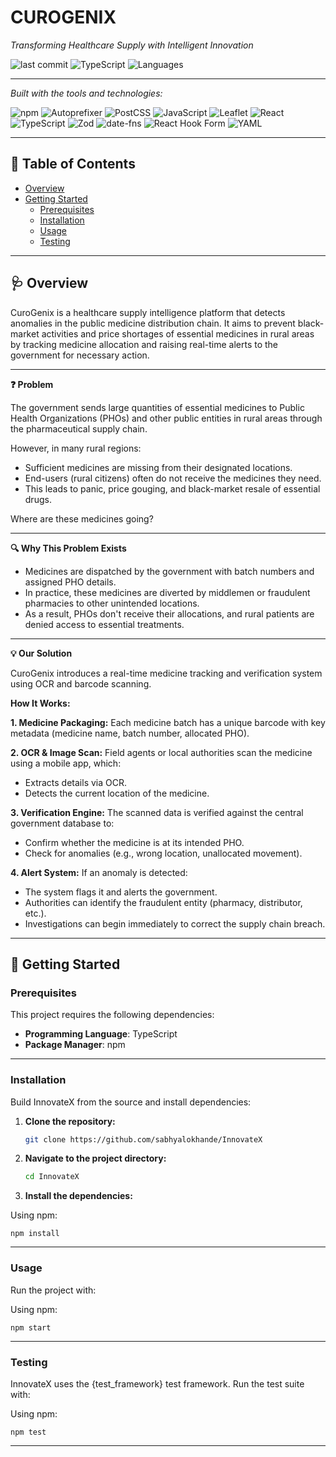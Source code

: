 # CUROGENIX

_Transforming Healthcare Supply with Intelligent Innovation_

![last commit](https://img.shields.io/badge/last%20commit-yesterday-brightgreen)
![TypeScript](https://img.shields.io/badge/typescript-97.5%25-blue)
![Languages](https://img.shields.io/badge/languages-3-blue)

---

_Built with the tools and technologies:_

![npm](https://img.shields.io/badge/npm-red)
![Autoprefixer](https://img.shields.io/badge/Autoprefixer-red)
![PostCSS](https://img.shields.io/badge/PostCSS-orange)
![JavaScript](https://img.shields.io/badge/JavaScript-yellow)
![Leaflet](https://img.shields.io/badge/Leaflet-green)
![React](https://img.shields.io/badge/React-blue)
![TypeScript](https://img.shields.io/badge/TypeScript-blue)
![Zod](https://img.shields.io/badge/Zod-blue)
![date-fns](https://img.shields.io/badge/datefns-pink)
![React Hook Form](https://img.shields.io/badge/React%20Hook%20Form-pink)
![YAML](https://img.shields.io/badge/YAML-red)

---

## 📑 Table of Contents

- [Overview](#-overview)
- [Getting Started](#-getting-started)
  - [Prerequisites](#prerequisites)
  - [Installation](#installation)
  - [Usage](#usage)
  - [Testing](#testing)

---

## 🩺 Overview
CuroGenix is a healthcare supply intelligence platform that detects anomalies in the public medicine distribution chain. It aims to prevent black-market activities and price shortages of essential medicines in rural areas by tracking medicine allocation and raising real-time alerts to the government for necessary action.

---

**❓ Problem**

The government sends large quantities of essential medicines to Public Health Organizations (PHOs) and other public entities in rural areas through the pharmaceutical supply chain.

However, in many rural regions:
 - Sufficient medicines are missing from their designated locations.
 - End-users (rural citizens) often do not receive the medicines they need.
 - This leads to panic, price gouging, and black-market resale of essential drugs.

Where are these medicines going?

---

**🔍 Why This Problem Exists**

- Medicines are dispatched by the government with batch numbers and assigned PHO details.
- In practice, these medicines are diverted by middlemen or fraudulent pharmacies to other unintended locations.
- As a result, PHOs don't receive their allocations, and rural patients are denied access to essential treatments.

---

**💡 Our Solution**

CuroGenix introduces a real-time medicine tracking and verification system using OCR and barcode scanning.

**How It Works:**

**1. Medicine Packaging:**
Each medicine batch has a unique barcode with key metadata (medicine name, batch number, allocated PHO).

**2. OCR & Image Scan:**
Field agents or local authorities scan the medicine using a mobile app, which:
 - Extracts details via OCR.
 - Detects the current location of the medicine.

**3. Verification Engine:**
The scanned data is verified against the central government database to:
 - Confirm whether the medicine is at its intended PHO.
 - Check for anomalies (e.g., wrong location, unallocated movement).

**4. Alert System:**
If an anomaly is detected:
 - The system flags it and alerts the government.
 - Authorities can identify the fraudulent entity (pharmacy, distributor, etc.).
 - Investigations can begin immediately to correct the supply chain breach.

---

## 🚀 Getting Started

### Prerequisites

This project requires the following dependencies:

- **Programming Language**: TypeScript  
- **Package Manager**: npm

---

### Installation

Build InnovateX from the source and install dependencies:

1. **Clone the repository:**

   ```bash
   git clone https://github.com/sabhyalokhande/InnovateX
   
2. **Navigate to the project directory:**

    ```bash
    cd InnovateX
    
3. **Install the dependencies:**

Using npm:

    npm install

---

### Usage

Run the project with:

Using npm:

    npm start

---

### Testing

InnovateX uses the {test_framework} test framework. Run the test suite with:

Using npm:

    npm test

---
